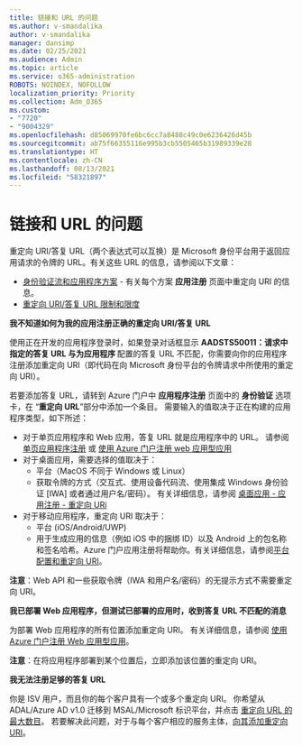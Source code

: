 ```yaml
---
title: 链接和 URL 的问题
ms.author: v-smandalika
author: v-smandalika
manager: dansimp
ms.date: 02/25/2021
ms.audience: Admin
ms.topic: article
ms.service: o365-administration
ROBOTS: NOINDEX, NOFOLLOW
localization_priority: Priority
ms.collection: Adm_O365
ms.custom:
- "7720"
- "9004329"
ms.openlocfilehash: d85069970fe6bc6cc7a8488c49c0e6236426d45b
ms.sourcegitcommit: ab75f66355116e995b3cb5505465b31989339e28
ms.translationtype: HT
ms.contentlocale: zh-CN
ms.lasthandoff: 08/13/2021
ms.locfileid: "58321897"
---
```

# <a name="issues-with-links-and-urls"></a>链接和 URL 的问题

重定向 URI/答复 URL（两个表达式可以互换）是 Microsoft 身份平台用于返回应用请求的令牌的 URL。有关这些 URL 的信息，请参阅以下文章：

- [身份验证流和应用程序方案](https://docs.microsoft.com/azure/active-directory/develop/authentication-flows-app-scenarios) - 有关每个方案 **应用注册** 页面中重定向 URI 的信息。
- [重定向 URI/答复 URL 限制和限度](https://docs.microsoft.com/azure/active-directory/develop/reply-url)

**我不知道如何为我的应用注册正确的重定向 URI/答复 URL**

使用正在开发的应用程序登录时，如果登录对话框显示 **AADSTS50011：请求中指定的答复 URL 与为应用程序 <your app ID>** 配置的答复 URL 不匹配，你需要向你的应用程序注册添加重定向 URI（即代码在向 Microsoft 身份平台的令牌请求中所使用的重定向 URI）。

若要添加答复 URL，请转到 Azure 门户中 **应用程序注册** 页面中的 **身份验证** 选项卡，在 “**重定向 URL**”部分中添加一个条目。 需要输入的值取决于正在构建的应用程序类型，如下所述：

- 对于单页应用程序和 Web 应用，答复 URL 就是应用程序中的 URL。 请参阅 [单页应用程序注册](https://docs.microsoft.com/azure/active-directory/develop/scenario-spa-app-registration#register-a-redirect-uri) 或 [使用 Azure 门户注册 web 应用型应用](https://docs.microsoft.com/azure/active-directory/develop/scenario-web-app-sign-user-app-registration?tabs=aspnetcore#register-an-app-using-azure-portal)
- 对于桌面应用，需要选择的值取决于：
    - 平台（MacOS 不同于 Windows 或 Linux）
    - 获取令牌的方式（交互式、使用设备代码流、使用集成 Windows 身份验证 [IWA] 或者通过用户名/密码）。
    有关详细信息，请参阅 [桌面应用 - 应用注册 - 重定向 URi](https://docs.microsoft.com/azure/active-directory/develop/scenario-desktop-app-registration#redirect-uris)
- 对于移动应用程序，重定向 URI 取决于：
    - 平台 (iOS/Android/UWP)
    - 用于生成应用的信息（例如 iOS 中的捆绑 ID）以及 Android 上的包名称和签名哈希。Azure 门户应用注册将帮助你。有关详细信息，请参阅[平台配置和重定向 URI](https://docs.microsoft.com/azure/active-directory/develop/scenario-mobile-app-registration#platform-configuration-and-redirect-uris)。

**注意**：Web API 和一些获取令牌（IWA 和用户名/密码）的无提示方式不需要重定向 URI。

**我已部署 Web 应用程序，但测试已部署的应用时，收到答复 URL 不匹配的消息**

为部署 Web 应用程序的所有位置添加重定向 URI。 有关详细信息，请参阅 [使用 Azure 门户注册 Web 应用型应用](https://docs.microsoft.com/azure/active-directory/develop/scenario-web-app-sign-user-app-registration)。

**注意**：在将应用程序部署到某个位置后，立即添加该位置的重定向 URI。

**我无法注册足够的答复 URL**

你是 ISV 用户，而且你的每个客户具有一个或多个重定向 URI。 你希望从 ADAL/Azure AD v1.0 迁移到 MSAL/Microsoft 标识平台，并点击 [重定向 URL 的最大数目](https://docs.microsoft.com/azure/active-directory/develop/reply-url#maximum-number-of-redirect-uris)。 若要解决此问题，对于与每个客户相应的服务主体，[向其添加重定向 URI](https://docs.microsoft.com/azure/active-directory/develop/reply-url#add-redirect-uris-to-service-principals)。
